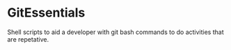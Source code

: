 # GitEssentials
Shell scripts to aid a developer with git bash commands to do activities that are repetative.
